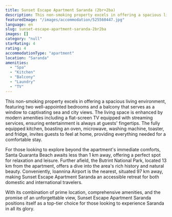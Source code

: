 ```yaml
---
title: Sunset Escape Apartment Saranda (2br+2ba)
description: This non-smoking property excels in offering a spacious living environment, featuring two well-appointed bedrooms and a balcony that serves as a window to capti
featuredImage: "/images/accommodation/525560447.jpg"
language: en
slug: sunset-escape-apartment-saranda-2br2ba
images: []
category: "null"
starRating: 4
rating: 4
accommodationType: "apartment"
location: "Saranda"
amenities:
  - "Spa"
  - "Kitchen"
  - "Balcony"
  - "Laundry"
  - "TV"
---
```


This non-smoking property excels in offering a spacious living environment, featuring two well-appointed bedrooms and a balcony that serves as a window to captivating sea and city views. The living space is enhanced by modern amenities including a flat-screen TV equipped with streaming services, ensuring entertainment is always at guests' fingertips. The fully equipped kitchen, boasting an oven, microwave, washing machine, toaster, and fridge, invites guests to feel at home, providing everything needed for a comfortable stay.

For those looking to explore beyond the apartment's immediate comforts, Santa Quaranta Beach awaits less than 1 km away, offering a perfect spot for relaxation and leisure. Further afield, the Butrint National Park, located 13 km from the apartment, offers a dive into the area's rich history and natural beauty. Conveniently, Ioannina Airport is the nearest, situated 97 km away, making Sunset Escape Apartment Saranda an accessible retreat for both domestic and international travelers.

With its combination of prime location, comprehensive amenities, and the promise of an unforgettable view, Sunset Escape Apartment Saranda positions itself as a top-tier choice for those looking to experience Saranda in all its glory.

